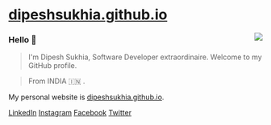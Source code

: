 # [dipeshsukhia.github.io](https://dipeshsukhia.github.io/)

<img align="right" src="https://github-readme-stats.vercel.app/api?username=dipeshsukhia&show_icons=true&icon_color=805AD5&text_color=718096&bg_color=000000&count_private=true" />

### Hello 👋

> I'm Dipesh Sukhia, Software Developer extraordinaire. Welcome to my GitHub profile.

> From INDIA :india: .

My personal website is [dipeshsukhia.github.io](https://dipeshsukhia.github.io/).

[LinkedIn](http://linkedin.com/in/dipeshsukhia) [Instagram](http://instagram.com/dipeshsukhia)  [Facebook](https://www.facebook.com/DipeshSukhia/)  [Twitter](http://twitter.com/DipeshSukhia)


<!--
**dipeshsukhia/dipeshsukhia** is a ✨ _special_ ✨ repository because its `README.md` (this file) appears on your GitHub profile.

Here are some ideas to get you started:

- 🔭 I’m currently working on ...
- 🌱 I’m currently learning ...
- 👯 I’m looking to collaborate on ...
- 🤔 I’m looking for help with ...
- 💬 Ask me about ...
- 📫 How to reach me: ...
- 😄 Pronouns: ...
- ⚡ Fun fact: ...
-->
